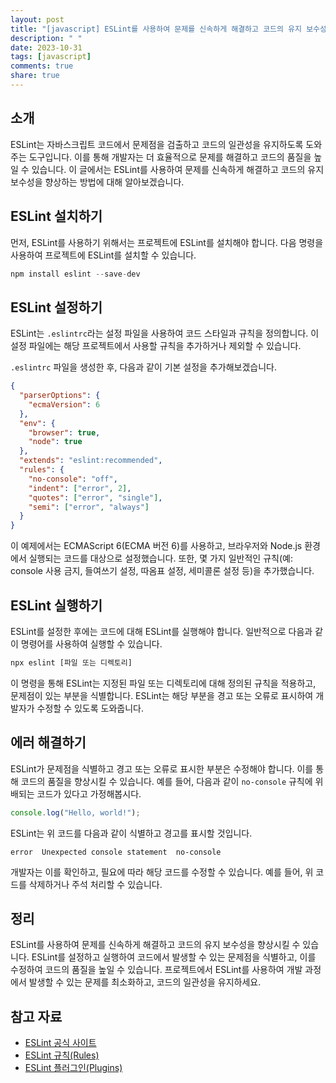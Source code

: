 ```yaml
---
layout: post
title: "[javascript] ESLint를 사용하여 문제를 신속하게 해결하고 코드의 유지 보수성을 향상하는 방법"
description: " "
date: 2023-10-31
tags: [javascript]
comments: true
share: true
---
```


## 소개
ESLint는 자바스크립트 코드에서 문제점을 검출하고 코드의 일관성을 유지하도록 도와주는 도구입니다. 이를 통해 개발자는 더 효율적으로 문제를 해결하고 코드의 품질을 높일 수 있습니다. 이 글에서는 ESLint를 사용하여 문제를 신속하게 해결하고 코드의 유지 보수성을 향상하는 방법에 대해 알아보겠습니다.

## ESLint 설치하기
먼저, ESLint를 사용하기 위해서는 프로젝트에 ESLint를 설치해야 합니다. 다음 명령을 사용하여 프로젝트에 ESLint를 설치할 수 있습니다.

```javascript
npm install eslint --save-dev
```

## ESLint 설정하기
ESLint는 `.eslintrc`라는 설정 파일을 사용하여 코드 스타일과 규칙을 정의합니다. 이 설정 파일에는 해당 프로젝트에서 사용할 규칙을 추가하거나 제외할 수 있습니다.

`.eslintrc` 파일을 생성한 후, 다음과 같이 기본 설정을 추가해보겠습니다.

```json
{
  "parserOptions": {
    "ecmaVersion": 6
  },
  "env": {
    "browser": true,
    "node": true
  },
  "extends": "eslint:recommended",
  "rules": {
    "no-console": "off",
    "indent": ["error", 2],
    "quotes": ["error", "single"],
    "semi": ["error", "always"]
  }
}
```

이 예제에서는 ECMAScript 6(ECMA 버전 6)를 사용하고, 브라우저와 Node.js 환경에서 실행되는 코드를 대상으로 설정했습니다. 또한, 몇 가지 일반적인 규칙(예: console 사용 금지, 들여쓰기 설정, 따옴표 설정, 세미콜론 설정 등)을 추가했습니다.

## ESLint 실행하기
ESLint를 설정한 후에는 코드에 대해 ESLint를 실행해야 합니다. 일반적으로 다음과 같이 명령어를 사용하여 실행할 수 있습니다.

```javascript
npx eslint [파일 또는 디렉토리]
```

이 명령을 통해 ESLint는 지정된 파일 또는 디렉토리에 대해 정의된 규칙을 적용하고, 문제점이 있는 부분을 식별합니다. ESLint는 해당 부분을 경고 또는 오류로 표시하여 개발자가 수정할 수 있도록 도와줍니다.

## 에러 해결하기
ESLint가 문제점을 식별하고 경고 또는 오류로 표시한 부분은 수정해야 합니다. 이를 통해 코드의 품질을 향상시킬 수 있습니다. 예를 들어, 다음과 같이 `no-console` 규칙에 위배되는 코드가 있다고 가정해봅시다.

```javascript
console.log("Hello, world!");
```

ESLint는 위 코드를 다음과 같이 식별하고 경고를 표시할 것입니다.

```
error  Unexpected console statement  no-console
```

개발자는 이를 확인하고, 필요에 따라 해당 코드를 수정할 수 있습니다. 예를 들어, 위 코드를 삭제하거나 주석 처리할 수 있습니다.

## 정리
ESLint를 사용하여 문제를 신속하게 해결하고 코드의 유지 보수성을 향상시킬 수 있습니다. ESLint를 설정하고 실행하여 코드에서 발생할 수 있는 문제점을 식별하고, 이를 수정하여 코드의 품질을 높일 수 있습니다. 프로젝트에서 ESLint를 사용하여 개발 과정에서 발생할 수 있는 문제를 최소화하고, 코드의 일관성을 유지하세요.

## 참고 자료
- [ESLint 공식 사이트](https://eslint.org/)
- [ESLint 규칙(Rules)](https://eslint.org/docs/rules/)
- [ESLint 플러그인(Plugins)](https://eslint.org/docs/user-guide/configuring/plugins)